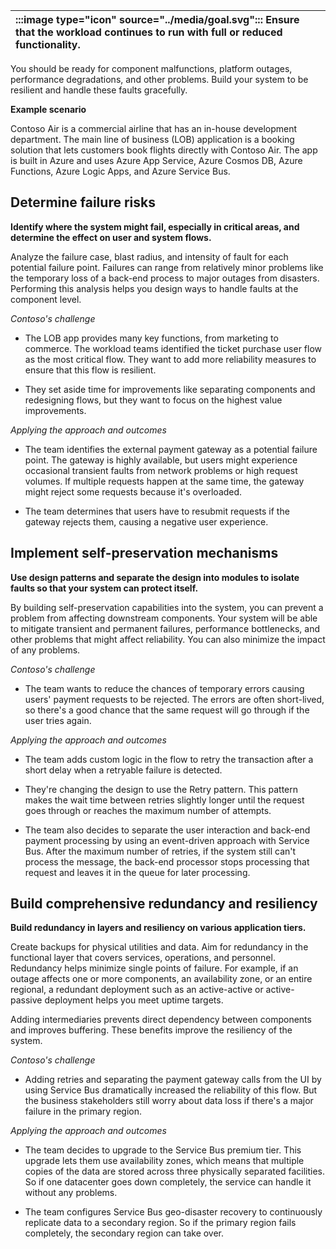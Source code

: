 | :::image type="icon" source="../media/goal.svg"::: Ensure that the workload continues to run with full or reduced functionality. |
| :----------------------------------------------------------------------------------------------------------------------------------------- |

You should be ready for component malfunctions, platform outages, performance degradations, and other problems. Build your system to be resilient and handle these faults gracefully.

**Example scenario**

Contoso Air is a commercial airline that has an in-house development department. The main line of business (LOB) application is a booking solution that lets customers book flights directly with Contoso Air. The app is built in Azure and uses Azure App Service, Azure Cosmos DB, Azure Functions, Azure Logic Apps, and Azure Service Bus.

## Determine failure risks

**Identify where the system might fail, especially in critical areas, and determine the effect on user and system flows.**

Analyze the failure case, blast radius, and intensity of fault for each potential failure point. Failures can range from relatively minor problems like the temporary loss of a back-end process to major outages from disasters. Performing this analysis helps you design ways to handle faults at the component level.

*Contoso's challenge*

- The LOB app provides many key functions, from marketing to commerce. The workload teams identified the ticket purchase user flow as the most critical flow. They want to add more reliability measures to ensure that this flow is resilient.

- They set aside time for improvements like separating components and redesigning flows, but they want to focus on the highest value improvements.

*Applying the approach and outcomes*

- The team identifies the external payment gateway as a potential failure point. The gateway is highly available, but users might experience occasional transient faults from network problems or high request volumes. If multiple requests happen at the same time, the gateway might reject some requests because it's overloaded.

- The team determines that users have to resubmit requests if the gateway rejects them, causing a negative user experience.

## Implement self-preservation mechanisms

**Use design patterns and separate the design into modules to isolate faults so that your system can protect itself.**

By building self-preservation capabilities into the system, you can prevent a problem from affecting downstream components. Your system will be able to mitigate transient and permanent failures, performance bottlenecks, and other problems that might affect reliability. You can also minimize the impact of any problems.

*Contoso's challenge*

- The team wants to reduce the chances of temporary errors causing users' payment requests to be rejected. The errors are often short-lived, so there's a good chance that the same request will go through if the user tries again.

*Applying the approach and outcomes*

- The team adds custom logic in the flow to retry the transaction after a short delay when a retryable failure is detected.

- They're changing the design to use the Retry pattern. This pattern makes the wait time between retries slightly longer until the request goes through or reaches the maximum number of attempts.
- The team also decides to separate the user interaction and back-end payment processing by using an event-driven approach with Service Bus. After the maximum number of retries, if the system still can't process the message, the back-end processor stops processing that request and leaves it in the queue for later processing.

## Build comprehensive redundancy and resiliency

**Build redundancy in layers and resiliency on various application tiers.**

Create backups for physical utilities and data. Aim for redundancy in the functional layer that covers services, operations, and personnel. Redundancy helps minimize single points of failure. For example, if an outage affects one or more components, an availability zone, or an entire regional, a redundant deployment such as an active-active or active-passive deployment helps you meet uptime targets.

Adding intermediaries prevents direct dependency between components and improves buffering. These benefits improve the resiliency of the system.

*Contoso's challenge*

- Adding retries and separating the payment gateway calls from the UI by using Service Bus dramatically increased the reliability of this flow. But the business stakeholders still worry about data loss if there's a major failure in the primary region.

*Applying the approach and outcomes*

- The team decides to upgrade to the Service Bus premium tier. This upgrade lets them use availability zones, which means that multiple copies of the data are stored across three physically separated facilities. So if one datacenter goes down completely, the service can handle it without any problems.

- The team configures Service Bus geo-disaster recovery to continuously replicate data to a secondary region. So if the primary region fails completely, the secondary region can take over.
